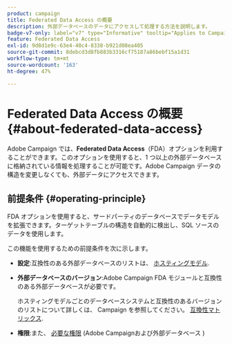 ```yaml
---
product: campaign
title: Federated Data Access の概要
description: 外部データベースのデータにアクセスして処理する方法を説明します。
badge-v7-only: label="v7" type="Informative" tooltip="Applies to Campaign Classic v7 only"
feature: Federated Data Access
exl-id: 9d8d1e9c-63e4-40c4-8338-b921d08ea405
source-git-commit: 8debcd3d8fb883b3316cf75187a86bebf15a1d31
workflow-type: tm+mt
source-wordcount: '163'
ht-degree: 47%

---
```


# Federated Data Access の概要 {#about-federated-data-access}



Adobe Campaign では、**Federated Data Access**（FDA）オプションを利用することができます。このオプションを使用すると、1 つ以上の外部データベースに格納されている情報を処理することが可能です。Adobe Campaign データの構造を変更しなくても、外部データにアクセスできます。

## 前提条件 {#operating-principle}

FDA オプションを使用すると、サードパーティのデータベースでデータモデルを拡張できます。ターゲットテーブルの構造を自動的に検出し、SQL ソースのデータを使用します。

この機能を使用するための前提条件を次に示します。

* **設定**:互換性のある外部データベースのリストは、 [ホスティングモデル](../../installation/using/hosting-models.md).
* **外部データベースのバージョン**:Adobe Campaign FDA モジュールと互換性のある外部データベースが必要です。

  ホスティングモデルごとのデータベースシステムと互換性のあるバージョンのリストについて詳しくは、 Campaign を参照してください。 [互換性マトリックス](../../rn/using/compatibility-matrix.md#FederatedDataAccessFDA).

* **権限**:また、 [必要な権限](../../installation/using/remote-database-access-rights.md) (Adobe Campaignおよび外部データベース )

